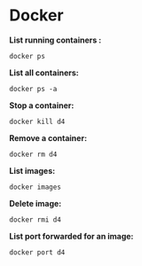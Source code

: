 # Docker

**List running containers :**
```
docker ps
```

**List all containers:**
```
docker ps -a
```

**Stop a container:**
```
docker kill d4
```

**Remove a container:**
```
docker rm d4
```

**List images:**
```
docker images
```

**Delete image:**
```
docker rmi d4
```

**List port forwarded for an image:**
```
docker port d4
```
